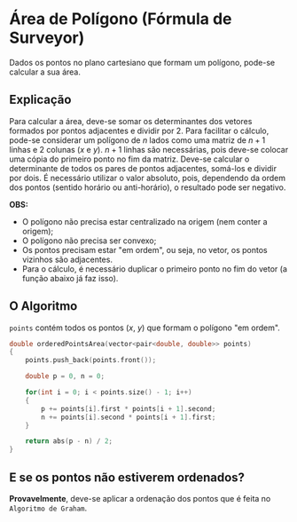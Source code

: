 # Área de Polígono (Fórmula de Surveyor) 

Dados os pontos no plano cartesiano que formam um polígono, pode-se calcular a sua área.

## Explicação

Para calcular a área, deve-se somar os determinantes dos vetores formados por pontos adjacentes e dividir por 2. Para facilitar
o cálculo, pode-se considerar um polígono de $n$ lados como uma matriz de $n+1$ linhas e 2 colunas ($x$ e $y$). $n+1$ linhas são
necessárias, pois deve-se colocar uma cópia do primeiro ponto no fim da matriz. Deve-se calcular o determinante de todos os pares
de pontos adjacentes, somá-los e dividir por dois. É necessário utilizar o valor absoluto, pois, dependendo da ordem dos pontos (sentido
horário ou anti-horário), o resultado pode ser negativo.

**OBS:**
 - O polígono não precisa estar centralizado na origem (nem conter a origem);
 - O polígono não precisa ser convexo;
 - Os pontos precisam estar "em ordem", ou seja, no vetor, os pontos vizinhos são adjacentes.
 - Para o cálculo, é necessário duplicar o primeiro ponto no fim do vetor (a função abaixo já faz isso).

## O Algoritmo

`points` contém todos os pontos ($x$, $y$) que formam o polígono "em ordem".

```cpp
double orderedPointsArea(vector<pair<double, double>> points)
{
    points.push_back(points.front());

    double p = 0, n = 0;

    for(int i = 0; i < points.size() - 1; i++)
    {
        p += points[i].first * points[i + 1].second;
        n += points[i].second * points[i + 1].first;
    }

    return abs(p - n) / 2;
}
```

## E se os pontos não estiverem ordenados?

**Provavelmente**, deve-se aplicar a ordenação dos pontos que é feita no `Algoritmo de Graham`.



